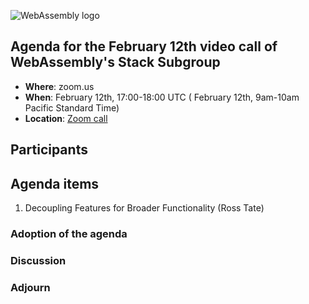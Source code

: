 ![WebAssembly logo](/images/WebAssembly.png)

## Agenda for the February 12th video call of WebAssembly's Stack Subgroup

- **Where**: zoom.us
- **When**:  February 12th, 17:00-18:00 UTC ( February 12th, 9am-10am Pacific Standard Time)
- **Location**: [Zoom call](https://zoom.us/j/91846860726?pwd=NVVNVmpvRVVFQkZTVzZ1dTFEcXgrdz09)


## Participants


## Agenda items

1. Decoupling Features for Broader Functionality (Ross Tate)

### Adoption of the agenda

### Discussion

### Adjourn
